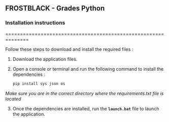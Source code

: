## FROSTBLACK - Grades Python

### Installation instructions
==============================================================

Follow these steps to download and install the required files :

1. Download the application files.
 
3. Open a console or terminal and run the following command to install the dependencies :

   ```bash
   pip install sys json os
  _Make sure you are in the correct directory where the requirements.txt file is located_
  
  3. Once the dependencies are installed, run the __`launch.bat`__ file to launch the application.
